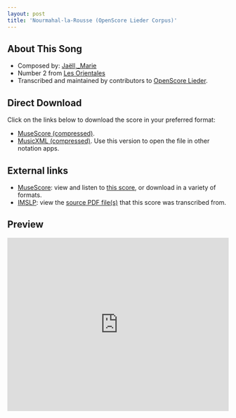 ```yaml
---
layout: post
title: 'Nourmahal-la-Rousse (OpenScore Lieder Corpus)'
---
```


## About This Song

- Composed by: [Jaëll,_Marie](https://fourscoreandmore.org/openscore/lieder/Jaëll,_Marie)
- Number 2 from [Les Orientales](https://fourscoreandmore.org/openscore/lieder/Jaëll,_Marie/Les_Orientales)
- Transcribed and maintained by contributors to [OpenScore Lieder].

[OpenScore Lieder]: https://musescore.com/openscore-lieder-corpus

## Direct Download

Click on the links below to download the score in your preferred format:
- [MuseScore (compressed)](https://github.com/openscore/lieder/blob/main/scores/Jaëll,_Marie/Les_Orientales/2_Nourmahal-la-Rousse/lc6214587.mscz?raw=true).
- [MusicXML (compressed)](https://github.com/openscore/lieder/blob/main/scores/Jaëll,_Marie/Les_Orientales/2_Nourmahal-la-Rousse/lc6214587.mxl?raw=true). Use this version to open the file in other notation apps.

## External links

- [MuseScore]: view and listen to [this score][MuseScore], or download in a variety of formats.
- [IMSLP]: view the [source PDF file(s)][IMSLP] that this score was transcribed from.

[MuseScore]: https://musescore.com/score/6214587
[IMSLP]: https://imslp.org/wiki/Special:ReverseLookup/632172

## Preview

<iframe width="100%" height="394" src="https://musescore.com/openscore-lieder-corpus/scores/6214587/embed" frameborder="0" allowfullscreen allow="autoplay; fullscreen"></iframe>
